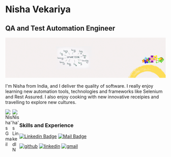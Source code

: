 # Nisha Vekariya
## QA and Test Automation Engineer
![QA and Test Automation Engineer](https://github.com/NisVek-Automation/NisVek-Automation/blob/main/LinkedIn-background.gif)

I'm Nisha from India, and I deliver the quality of software. I really enjoy learning new automation tools, technologies and frameworks like Selenium and Rest Assured. I also enjoy cooking with new innovative receipies and travelling to explore new cultures.

<a href="https://www.gmail.com">
  <img align="left" alt="Nisha's Gmail" width="22px" src="https://cdn.jsdelivr.net/npm/simple-icons@3.0.1/icons/gmail.svg" />
</a>

<a href="https://www.linkedin.com/in/nisha-vekariya/">
  <img align="left" alt="Nisha's LinkedIN" width="22px" src="https://raw.githubusercontent.com/peterthehan/peterthehan/master/assets/linkedin.svg" />
</a><br>



### Skills and Experience

[![Linkedin Badge](https://img.shields.io/badge/-Islem-0e76a8?style=flat&labelColor=0e76a8&logo=linkedin&logoColor=white)](https://www.linkedin.com/in/nisha-vekariya/) [![Mail Badge](https://img.shields.io/badge/-islempenywis-c0392b?style=flat&labelColor=c0392b&logo=gmail&logoColor=white)](mailto:nisha.vekariya@gmail.com)

[<img src='https://cdn.jsdelivr.net/npm/simple-icons@3.0.1/icons/github.svg' alt='github' height='40'>](https://github.com/NisVek-Automation)  [<img src='https://cdn.jsdelivr.net/npm/simple-icons@3.0.1/icons/linkedin.svg' alt='linkedin' height='40'>](https://www.linkedin.com/in/https://www.linkedin.com/in/nisha-vekariya//)  [<img src='https://cdn.jsdelivr.net/npm/simple-icons@3.0.1/icons/gmail.svg' alt='gmail' height='40'>](nisha.vekariya@gmail.com)  
